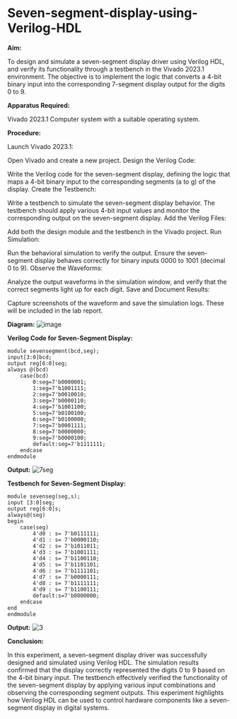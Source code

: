 # Seven-segment-display-using-Verilog-HDL

**Aim:**

To design and simulate a seven-segment display driver using Verilog HDL, and verify its functionality through a testbench in the Vivado 2023.1 environment. The objective is to implement the logic that converts a 4-bit binary input into the corresponding 7-segment display output for the digits 0 to 9.

**Apparatus Required:**

Vivado 2023.1 Computer system with a suitable operating system.

**Procedure:**

Launch Vivado 2023.1:

Open Vivado and create a new project.
Design the Verilog Code:

Write the Verilog code for the seven-segment display, defining the logic that maps a 4-bit binary input to the corresponding segments (a to g) of the display.
Create the Testbench:

Write a testbench to simulate the seven-segment display behavior. The testbench should apply various 4-bit input values and monitor the corresponding output on the seven-segment display.
Add the Verilog Files:

Add both the design module and the testbench in the Vivado project.
Run Simulation:

Run the behavioral simulation to verify the output. Ensure the seven-segment display behaves correctly for binary inputs 0000 to 1001 (decimal 0 to 9).
Observe the Waveforms:

Analyze the output waveforms in the simulation window, and verify that the correct segments light up for each digit.
Save and Document Results:

Capture screenshots of the waveform and save the simulation logs. These will be included in the lab report.

**Diagram:**
![image](https://github.com/user-attachments/assets/d7ecb419-906e-4e3b-9b82-f86ced4f364a)


**Verilog Code for Seven-Segment Display:**
~~~
module sevensegment(bcd,seg);
input[3:0]bcd;
output reg[6:0]seg;
always @(bcd)
    case(bcd)
        0:seg=7'b0000001;
        1:seg=7'b1001111;
        2:seg=7'b0010010;
        3:seg=7'b0000110;
        4:seg=7'b1001100;
        5:seg=7'b0100100;
        6:seg=7'b0100000;
        7:seg=7'b0001111;
        8:seg=7'b0000000;
        9:seg=7'b0000100;
        default:seg=7'b1111111;
    endcase
endmodule
~~~

**Output:**
![7seg](https://github.com/user-attachments/assets/afa66a5c-1012-489f-96c1-20019583661d)


**Testbench for Seven-Segment Display:**
~~~
module sevenseg(seg,s); 
input [3:0]seg; 
output reg[6:0]s; 
always@(seg) 
begin 
    case(seg) 
        4'd0 : s= 7'b0111111; 
        4'd1 : s= 7'b0000110; 
        4'd2 : s= 7'b1011011; 
        4'd3 : s= 7'b1001111; 
        4'd4 : s= 7'b1100110; 
        4'd5 : s= 7'b1101101; 
        4'd6 : s= 7'b1111101; 
        4'd7 : s= 7'b0000111; 
        4'd8 : s= 7'b1111111; 
        4'd9 : s= 7'b1100111; 
        default:s=7'b0000000; 
    endcase
end
endmodule
~~~

**Output:**
![3](https://github.com/user-attachments/assets/ccf01f7d-3f94-473b-99e1-6700b1ee4af5)

**Conclusion:**

In this experiment, a seven-segment display driver was successfully designed and simulated using Verilog HDL. The simulation results confirmed that the display correctly represented the digits 0 to 9 based on the 4-bit binary input. The testbench effectively verified the functionality of the seven-segment display by applying various input combinations and observing the corresponding segment outputs. This experiment highlights how Verilog HDL can be used to control hardware components like a seven-segment display in digital systems.
